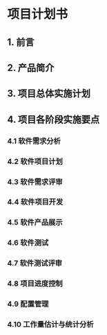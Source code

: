 
# 项目计划书

## 1. 前言

## 2. 产品简介

## 3. 项目总体实施计划

## 4. 项目各阶段实施要点

### 4.1 软件需求分析

### 4.2 软件项目计划

### 4.3 软件需求评审

### 4.4 软件项目开发

### 4.5 软件产品展示

### 4.6 软件测试

### 4.7 软件测试评审

### 4.8 项目进度控制

### 4.9 配置管理

### 4.10 工作量估计与统计分析
